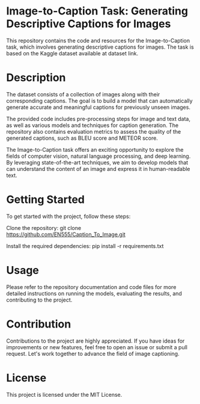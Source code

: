 # Image-to-Caption Task: Generating Descriptive Captions for Images
This repository contains the code and resources for the Image-to-Caption task, which involves generating descriptive captions for images. The task is based on the Kaggle dataset available at dataset link.

# Description
The dataset consists of a collection of images along with their corresponding captions. The goal is to build a model that can automatically generate accurate and meaningful captions for previously unseen images.

The provided code includes pre-processing steps for image and text data, as well as various models and techniques for caption generation. The repository also contains evaluation metrics to assess the quality of the generated captions, such as BLEU score and METEOR score.

The Image-to-Caption task offers an exciting opportunity to explore the fields of computer vision, natural language processing, and deep learning. By leveraging state-of-the-art techniques, we aim to develop models that can understand the content of an image and express it in human-readable text.

# Getting Started
To get started with the project, follow these steps:

Clone the repository: git clone https://github.com/EN555/Caption_To_Image.git 


Install the required dependencies: pip install -r requirements.txt 

# Usage
Please refer to the repository documentation and code files for more detailed instructions on running the models, evaluating the results, and contributing to the project.

# Contribution
Contributions to the project are highly appreciated. If you have ideas for improvements or new features, feel free to open an issue or submit a pull request. Let's work together to advance the field of image captioning.

# License
This project is licensed under the MIT License.
